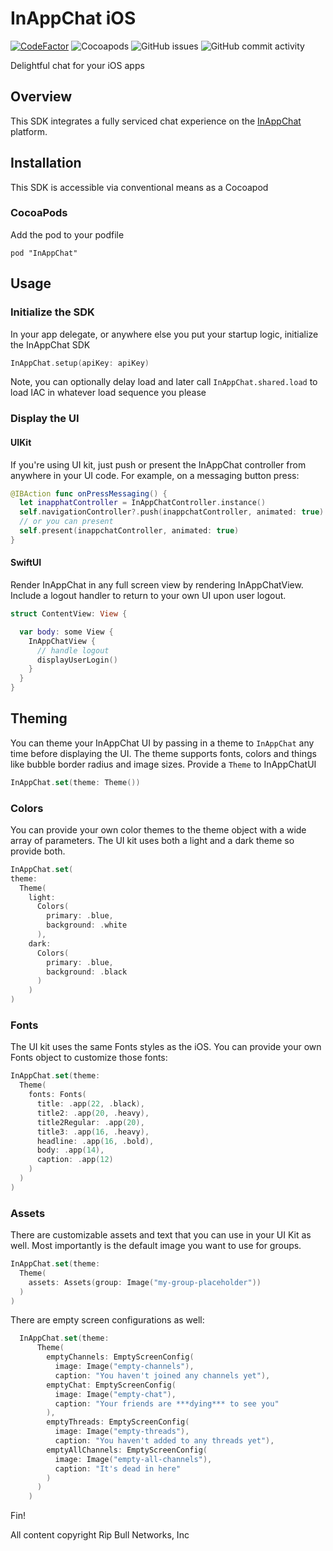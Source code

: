 # InAppChat iOS

[![CodeFactor](https://www.codefactor.io/repository/github/ripbullnetworks/inappchat-ios/badge)](https://www.codefactor.io/repository/github/ripbullnetworks/inappchat-ios) ![Cocoapods](https://img.shields.io/cocoapods/v/InAppChat?style=flat-square) ![GitHub issues](https://img.shields.io/github/issues/RipBullNetworks/inappchat-ios) ![GitHub commit activity](https://img.shields.io/github/commit-activity/y/ripbullnetworks/inappchat-ios)

Delightful chat for your iOS apps

## Overview

This SDK integrates a fully serviced chat experience on the [InAppChat](https://inappchat.io) platform.

## Installation

This SDK is accessible via conventional means as a Cocoapod

### CocoaPods

Add the pod to your podfile

`pod "InAppChat"`

## Usage

### Initialize the SDK

In your app delegate, or anywhere else you put your startup logic, initialize the InAppChat SDK

```swift
InAppChat.setup(apiKey: apiKey)
```

Note, you can optionally delay load and later call `InAppChat.shared.load` to load IAC in whatever load sequence you please

### Display the UI

#### UIKit

If you're using UI kit, just push or present the InAppChat controller from anywhere in your UI code. For example, on a messaging button press:

```swift
@IBAction func onPressMessaging() {
  let inapphatController = InAppChatController.instance()
  self.navigationController?.push(inappchatController, animated: true)
  // or you can present
  self.present(inappchatController, animated: true)
}
```

#### SwiftUI

Render InAppChat in any full screen view by rendering InAppChatView. Include a logout handler to return to your own UI upon user logout.

```swift
struct ContentView: View {

  var body: some View {
    InAppChatView {
      // handle logout
      displayUserLogin()
    }
  }
}
```

## Theming

You can theme your InAppChat UI by passing in a theme to `InAppChat` any time before displaying the UI. The theme supports fonts, colors and things like bubble border radius and image sizes. Provide a `Theme` to InAppChatUI

```swift
InAppChat.set(theme: Theme())
```

### Colors

You can provide your own color themes to the theme object with a wide array of parameters. The UI kit uses both a light and a dark theme so provide both.

```swift
InAppChat.set(
theme:
  Theme(
    light:
      Colors(
        primary: .blue,
        background: .white
      ),
    dark:
      Colors(
        primary: .blue,
        background: .black
      )
    )
)
```

### Fonts

The UI kit uses the same Fonts styles as the iOS. You can provide your own Fonts object to customize those fonts:

```swift
InAppChat.set(theme:
  Theme(
    fonts: Fonts(
      title: .app(22, .black),
      title2: .app(20, .heavy),
      title2Regular: .app(20),
      title3: .app(16, .heavy),
      headline: .app(16, .bold),
      body: .app(14),
      caption: .app(12)
    )
  )
)
```

### Assets

There are customizable assets and text that you can use in your UI Kit as well. Most importantly is the default image you want to use for groups.

```swift
InAppChat.set(theme:
  Theme(
    assets: Assets(group: Image("my-group-placeholder"))
  )
)
```

There are empty screen configurations as well:

```swift
  InAppChat.set(theme:
      Theme(
        emptyChannels: EmptyScreenConfig(
          image: Image("empty-channels"),
          caption: "You haven't joined any channels yet"),
        emptyChat: EmptyScreenConfig(
          image: Image("empty-chat"),
          caption: "Your friends are ***dying*** to see you"
        ),
        emptyThreads: EmptyScreenConfig(
          image: Image("empty-threads"),
          caption: "You haven't added to any threads yet"),
        emptyAllChannels: EmptyScreenConfig(
          image: Image("empty-all-channels"),
          caption: "It's dead in here"
        )
      )
    )
```

Fin!

All content copyright Rip Bull Networks, Inc
